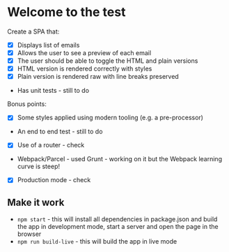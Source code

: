 # Welcome to the test

Create a SPA that:

* [x] Displays list of emails
* [x] Allows the user to see a preview of each email
* [x] The user should be able to toggle the HTML and plain versions
* [x] HTML version is rendered correctly with styles
* [x] Plain version is rendered raw with line breaks preserved
* Has unit tests - still to do

Bonus points:

* [x] Some styles applied using modern tooling (e.g. a pre-processor)
* An end to end test - still to do
* [x] Use of a router - check
* Webpack/Parcel - used Grunt - working on it but the Webpack learning curve is steep!
* [x] Production mode - check

## Make it work
* `npm start` - this will install all dependencies in package.json and build the app in development mode, start a server and open the page in the browser
* `npm run build-live` - this will build the app in live mode
